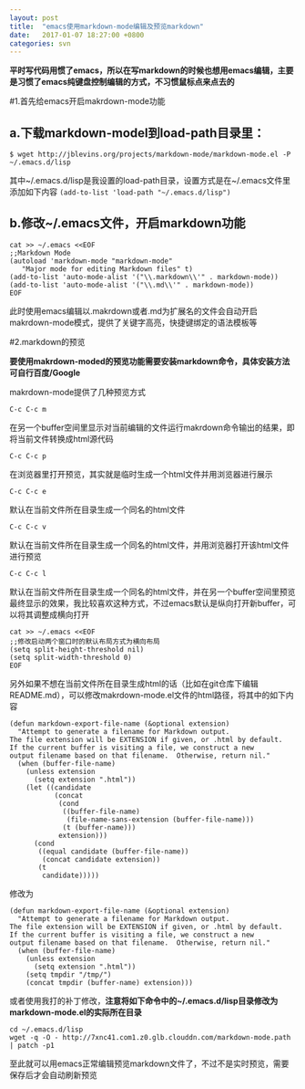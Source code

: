 ```yaml
---
layout: post
title:  "emacs使用markdown-mode编辑及预览markdown"
date:   2017-01-07 18:27:00 +0800
categories: svn
---
```


**平时写代码用惯了emacs，所以在写markdown的时候也想用emacs编辑，主要是习惯了emacs纯键盘控制编辑的方式，不习惯鼠标点来点去的**

#1.首先给emacs开启makrdown-mode功能

## a.下载markdown-model到load-path目录里：

`$ wget http://jblevins.org/projects/markdown-mode/markdown-mode.el -P ~/.emacs.d/lisp`

其中~/.emacs.d/lisp是我设置的load-path目录，设置方式是在~/.emacs文件里添加如下内容
`(add-to-list 'load-path "~/.emacs.d/lisp")`

## b.修改~/.emacs文件，开启markdown功能

```
cat >> ~/.emacs <<EOF
;;Markdown Mode
(autoload 'markdown-mode "markdown-mode"
   "Major mode for editing Markdown files" t)
(add-to-list 'auto-mode-alist '("\\.markdown\\'" . markdown-mode))
(add-to-list 'auto-mode-alist '("\\.md\\'" . markdown-mode))
EOF
```

此时使用emacs编辑以.makrdown或者.md为扩展名的文件会自动开启makrdown-mode模式，提供了关键字高亮，快捷键绑定的语法模板等

#2.markdown的预览

**要使用makrdown-moded的预览功能需要安装markdown命令，具体安装方法可自行百度/Google**

makrdown-mode提供了几种预览方式

`C-c C-c m`

在另一个buffer空间里显示对当前编辑的文件运行makrdown命令输出的结果，即将当前文件转换成html源代码

`C-c C-c p`

在浏览器里打开预览，其实就是临时生成一个html文件并用浏览器进行展示

`C-c C-c e`

默认在当前文件所在目录生成一个同名的html文件

`C-c C-c v`

默认在当前文件所在目录生成一个同名的html文件，并用浏览器打开该html文件进行预览

`C-c C-c l`

默认在当前文件所在目录生成一个同名的html文件，并在另一个buffer空间里预览最终显示的效果，我比较喜欢这种方式，不过emacs默认是纵向打开新buffer，可以将其调整成横向打开

```
cat >> ~/.emacs <<EOF
;;修改启动两个窗口时的默认布局方式为横向布局
(setq split-height-threshold nil)
(setq split-width-threshold 0)
EOF
```

另外如果不想在当前文件所在目录生成html的话（比如在git仓库下编辑README.md），可以修改makrdown-mode.el文件的html路径，将其中的如下内容

```
(defun markdown-export-file-name (&optional extension)
  "Attempt to generate a filename for Markdown output.
The file extension will be EXTENSION if given, or .html by default.
If the current buffer is visiting a file, we construct a new
output filename based on that filename.  Otherwise, return nil."
  (when (buffer-file-name)
    (unless extension
      (setq extension ".html"))
    (let ((candidate
           (concat
            (cond
             ((buffer-file-name)
              (file-name-sans-extension (buffer-file-name)))
             (t (buffer-name)))
            extension)))
      (cond
       ((equal candidate (buffer-file-name))
        (concat candidate extension))
       (t
        candidate)))))
```

修改为

```
(defun markdown-export-file-name (&optional extension)
  "Attempt to generate a filename for Markdown output.
The file extension will be EXTENSION if given, or .html by default.
If the current buffer is visiting a file, we construct a new
output filename based on that filename.  Otherwise, return nil."
  (when (buffer-file-name)
    (unless extension
      (setq extension ".html"))
    (setq tmpdir "/tmp/")
    (concat tmpdir (buffer-name) extension)))
```

或者使用我打的补丁修改，**注意将如下命令中的~/.emacs.d/lisp目录修改为markdown-mode.el的实际所在目录**

```
cd ~/.emacs.d/lisp
wget -q -O - http://7xnc41.com1.z0.glb.clouddn.com/markdown-mode.path | patch -p1
```

至此就可以用emacs正常编辑预览markdown文件了，不过不是实时预览，需要保存后才会自动刷新预览
